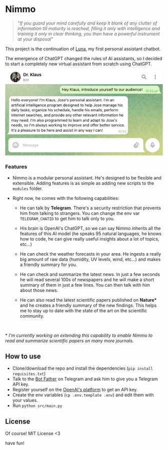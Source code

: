 # Nimmo

> _"If you guard your mind carefully and keep it blank of any clutter of information till maturity is reached, filling it only with intelligence and training it only in clear thinking, you then have a powerful instrument at your disposal"_

This project is the continuation of [Luna](https://github.com/JoseHervas/luna), my first personal assistant chatbot.

The emergence of ChatGPT changed the rules of AI assistants, so I decided to start a completely new virtual assistant from scratch using ChatGPT.

<img src="demo.png">

### Features

- Nimmo is a modular personal assistant. He's designed to be flexible and extensible. Adding features is as simple as adding new scripts to the `modules` folder.

- Right now, he comes with the following capabilities:

  - He can talk by **Telegram**. There's a security restriction that prevents him from talking to strangers. You can change the env var `TELEGRAM_CHATID` to get him to talk only to you.

  - His brain is OpenAI's ChatGPT, so we can say Nimmo inherits all the features of this AI model (he speaks 95 natural languages, he knows how to code, he can give really useful insights about a lot of topics, etc...)

  - He can check the weather forecasts in your area. He ingests a really big amount of raw data (humidity, UV levels, wind, etc...) and makes a friendly summary for you.

  - He can check and summarize the latest news. In just a few seconds he will read several 100s of newspapers and he will make a short summary of them in just a few lines. You can then talk with him about those news.

  - He can also read the latest scientific papers published on **Nature\*** and he creates a friendly summary of the new findings. This helps me to stay up to date with the state of the art on the scientific community.

<br/>

\* _I'm currently working on extending this capability to enable Nimmo to read and summarize scientific papers on many more journals._

## How to use

- Clone/download the repo and install the dependencies (`pip install requisites.txt`)
- Talk to the [Bot Father](https://telegram.me/BotFather) on Telegram and ask him to give you a Telegram API key.
- Register yourself on the [OpenAI's platform](https://platform.openai.com/) to get an API key.
- Create the env variables (`cp .env.template .env`) and edit them with your values.
- Run `python src/main.py`

## License

Of course! MIT License <3

have fun!
